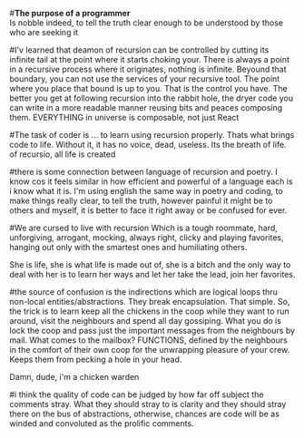 #<strong>The purpose of a programmer</strong><br>
Is nobble indeed, to tell the truth clear enough to be understood by those who are seeking it

#I'v learned that deamon of recursion can be controlled 
by cutting its infinite tail at the point where it starts choking your. There is always a point in a recursive process where it originates, nothing is infinite. Beyound that boundary, you can not use the services of your recursive tool. The point where you place that bound is up to you. That is the control you have. The better you get at following recursion into the rabbit hole, the dryer code you can write in a more readable manner reusing bits and peaces composing them. EVERYTHING in universe is composable, not just React

#The task of coder is ...
to learn using recursion properly. Thats what brings code to life. Without it, it has no voice, dead, useless. Its the breath of life. of recursio, all life is created

#there is some connection between language of recursion and poetry. 
I know cos it feels similar in how efficient and powerful of a language each is
i know what it is. I'm using english the same way in poetry and coding, to make things really clear, to tell the truth, however painful it might be to others and myself, it is better to face it right away or be confused for ever.

#We are cursed to live with recursion
Which is a tough roommate, hard, unforgiving, arrogant, mocking, always right, clicky and playing favorites, hanging out only with the smartest ones and humiliating others. 

She is life, she is what life is made out of, she is a bitch and the only way to deal with her is to learn her ways and let her take the lead, join her favorites.

#the source of confusion is the indirections 
which are logical loops thru non-local entities/abstractions. They break encapsulation. That simple. So, the trick is to learn keep all the chickens in the coop while they want to run around, visit the neighbours and spend all day gossiping. What you do is lock the coop and pass just the important messages from the neighbours by mail. What comes to the mailbox? FUNCTIONS, defined by the neighbours in the comfort of their own coop for the unwrapping pleasure of your crew. Keeps them from pecking a hole in your head.

Damn, dude, i'm a chicken warden

#i think the quality of code can be judged by how far off subject the comments stray. 
What they should stray to is clarity and they should stray there on the bus of abstractions, otherwise, chances are code will be as winded and convoluted as the prolific comments.
